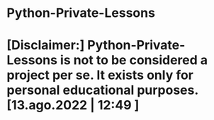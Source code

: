 # Python-Private-Lessons
# [Disclaimer:] Python-Private-Lessons is not to be considered a project per se. It exists only for personal educational purposes. [13.ago.2022 | 12:49 ]
